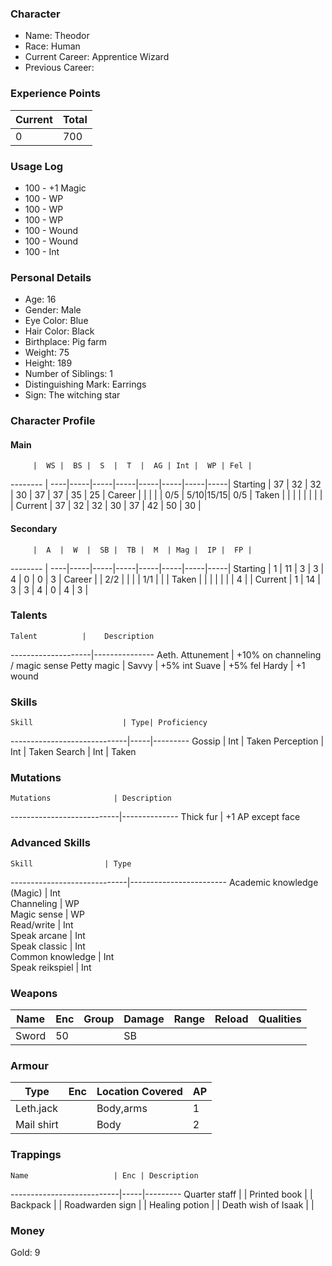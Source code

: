 ### Character
- Name: Theodor
- Race: Human
- Current Career: Apprentice Wizard
- Previous Career:

### Experience Points
Current | Total
--------|------
    0   | 700
    
### Usage Log
- 100 - +1 Magic
- 100 - WP
- 100 - WP
- 100 - WP
- 100 - Wound
- 100 - Wound
- 100 - Int


### Personal Details
- Age: 16
- Gender: Male
- Eye Color: Blue
- Hair Color: Black
- Birthplace: Pig farm
- Weight: 75
- Height: 189
- Number of Siblings: 1
- Distinguishing Mark: Earrings
- Sign: The witching star

### Character Profile

#### Main
         |  WS |  BS |  S  |  T  |  AG | Int |  WP | Fel |
-------- | ----|-----|-----|-----|-----|-----|-----|-----|
Starting |  37 |  32 |  32 |  30 |  37 |  37 |  35 |  25 |
Career   |     |     |     |     | 0/5 | 5/10|15/15| 0/5 |
Taken    |     |     |     |     |     |     |     |     |
Current  |  37 |  32 |  32 |  30 |  37 |  42 |  50 |  30 |

#### Secondary
         |  A  |  W  |  SB |  TB |  M  | Mag |  IP |  FP |
-------- | ----|-----|-----|-----|-----|-----|-----|-----|
Starting |  1  |  11 |  3  |  3  |  4  |  0  |  0  |  3  |
Career   |     | 2/2 |     |     |     | 1/1 |     |     |
Taken    |     |     |     |     |     |     |  4  |     |
Current  |  1  |  14 |  3  |  3  |  4  |  0  |  4  |  3  |
  
### Talents
    Talent          |    Description
--------------------|---------------
Aeth. Attunement    | +10% on channeling / magic sense
Petty magic         | 
Savvy               | +5% int
Suave               | +5% fel
Hardy               | +1 wound



### Skills
    Skill                    | Type| Proficiency
-----------------------------|-----|---------
Gossip                       | Int | Taken
Perception                   | Int | Taken
Search                       | Int | Taken

### Mutations
    Mutations              | Description
---------------------------|--------------
Thick fur		   | +1 AP except face

### Advanced Skills
    Skill	             | Type 
-----------------------------|------------------------
Academic knowledge (Magic)   | Int   
Channeling                   | WP   
Magic sense                  | WP   
Read/write                   | Int  
Speak arcane                 | Int  
Speak classic                | Int  
Common knowledge             | Int  
Speak reikspiel              | Int  

### Weapons
   Name  | Enc | Group | Damage | Range | Reload | Qualities
-------- |-----|-------|--------|-------|--------|----------
   Sword |  50 |       |   SB   |       |        | 
  
### Armour
   Type   | Enc | Location Covered | AP |
----------|-----|------------------|----|
Leth.jack |     | Body,arms        | 1  |
Mail shirt|     | Body             | 2  |

### Trappings
    Name                   | Enc | Description
---------------------------|-----|---------
Quarter staff              |     | 
Printed book               |     | 
Backpack                   |     | 
Roadwarden sign	     	   |     |
Healing potion             |     |
Death wish of Isaak        |     |   

### Money
Gold: 9
